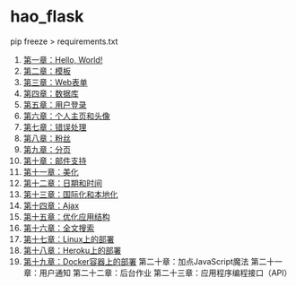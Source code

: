 # hao_flask

pip freeze > requirements.txt

1. [第一章：Hello, World!](https://github.com/luhuisicnu/The-Flask-Mega-Tutorial-zh/blob/master/docs/%E7%AC%AC%E4%B8%80%E7%AB%A0%EF%BC%9AHello%2C%20World!.md)
2. [第二章：模板](https://github.com/luhuisicnu/The-Flask-Mega-Tutorial-zh/blob/master/docs/%E7%AC%AC%E4%BA%8C%E7%AB%A0%EF%BC%9A%E6%A8%A1%E6%9D%BF.md)
3. [第三章：Web表单](https://github.com/luhuisicnu/The-Flask-Mega-Tutorial-zh/blob/master/docs/%E7%AC%AC%E4%B8%89%E7%AB%A0%EF%BC%9AWeb%E8%A1%A8%E5%8D%95.md)
4. [第四章：数据库](https://github.com/luhuisicnu/The-Flask-Mega-Tutorial-zh/blob/master/docs/%e7%ac%ac%e5%9b%9b%e7%ab%a0%ef%bc%9a%e6%95%b0%e6%8d%ae%e5%ba%93.md)
5. [第五章：用户登录](https://github.com/luhuisicnu/The-Flask-Mega-Tutorial-zh/blob/master/docs/%E7%AC%AC%E4%BA%94%E7%AB%A0%EF%BC%9A%E7%94%A8%E6%88%B7%E7%99%BB%E5%BD%95.md)
6. [第六章：个人主页和头像](https://github.com/luhuisicnu/The-Flask-Mega-Tutorial-zh/blob/master/docs/%E7%AC%AC%E5%85%AD%E7%AB%A0%EF%BC%9A%E4%B8%AA%E4%BA%BA%E4%B8%BB%E9%A1%B5%E5%92%8C%E5%A4%B4%E5%83%8F.md)
7. [第七章：错误处理](https://github.com/luhuisicnu/The-Flask-Mega-Tutorial-zh/blob/master/docs/%E7%AC%AC%E4%B8%83%E7%AB%A0%EF%BC%9A%E9%94%99%E8%AF%AF%E5%A4%84%E7%90%86.md)
8. [第八章：粉丝](https://github.com/luhuisicnu/The-Flask-Mega-Tutorial-zh/blob/master/docs/%E7%AC%AC%E5%85%AB%E7%AB%A0%EF%BC%9A%E7%B2%89%E4%B8%9D.md)
9. [第九章：分页](https://github.com/luhuisicnu/The-Flask-Mega-Tutorial-zh/blob/master/docs/%E7%AC%AC%E4%B9%9D%E7%AB%A0%EF%BC%9A%E5%88%86%E9%A1%B5.md)
10. [第十章：邮件支持](https://github.com/luhuisicnu/The-Flask-Mega-Tutorial-zh/blob/master/docs/%E7%AC%AC%E5%8D%81%E7%AB%A0%EF%BC%9A%E9%82%AE%E4%BB%B6%E6%94%AF%E6%8C%81.md)
11. [第十一章：美化](https://github.com/luhuisicnu/The-Flask-Mega-Tutorial-zh/blob/master/docs/%E7%AC%AC%E5%8D%81%E4%B8%80%E7%AB%A0%EF%BC%9A%E7%BE%8E%E5%8C%96.md)
12. [第十二章：日期和时间](https://github.com/luhuisicnu/The-Flask-Mega-Tutorial-zh/blob/master/docs/%E7%AC%AC%E5%8D%81%E4%BA%8C%E7%AB%A0%EF%BC%9A%E6%97%A5%E6%9C%9F%E5%92%8C%E6%97%B6%E9%97%B4.md)
13. [第十三章：国际化和本地化](https://github.com/luhuisicnu/The-Flask-Mega-Tutorial-zh/blob/master/docs/%E7%AC%AC%E5%8D%81%E4%B8%89%E7%AB%A0%EF%BC%9A%E5%9B%BD%E9%99%85%E5%8C%96%E5%92%8C%E6%9C%AC%E5%9C%B0%E5%8C%96.md)
14. [第十四章：Ajax](https://github.com/luhuisicnu/The-Flask-Mega-Tutorial-zh/blob/master/docs/%E7%AC%AC%E5%8D%81%E5%9B%9B%E7%AB%A0%EF%BC%9AAjax.md)
15. [第十五章：优化应用结构](https://github.com/luhuisicnu/The-Flask-Mega-Tutorial-zh/blob/master/docs/%E7%AC%AC%E5%8D%81%E4%BA%94%E7%AB%A0%EF%BC%9A%E4%BC%98%E5%8C%96%E5%BA%94%E7%94%A8%E7%BB%93%E6%9E%84.md)
16. [第十六章：全文搜索](https://github.com/luhuisicnu/The-Flask-Mega-Tutorial-zh/blob/master/docs/%E7%AC%AC%E5%8D%81%E5%85%AD%E7%AB%A0%EF%BC%9A%E5%85%A8%E6%96%87%E6%90%9C%E7%B4%A2.md)
17. [第十七章：Linux上的部署](https://github.com/luhuisicnu/The-Flask-Mega-Tutorial-zh/blob/master/docs/%E7%AC%AC%E5%8D%81%E4%B8%83%E7%AB%A0%EF%BC%9ALinux%E4%B8%8A%E7%9A%84%E9%83%A8%E7%BD%B2.md)
18. [第十八章：Heroku上的部署](https://github.com/luhuisicnu/The-Flask-Mega-Tutorial-zh/blob/master/docs/%E7%AC%AC%E5%8D%81%E5%85%AB%E7%AB%A0%EF%BC%9AHeroku%E4%B8%8A%E7%9A%84%E9%83%A8%E7%BD%B2.md)
19. [第十九章：Docker容器上的部署](https://github.com/luhuisicnu/The-Flask-Mega-Tutorial-zh/blob/master/docs/%E7%AC%AC%E5%8D%81%E4%B9%9D%E7%AB%A0%EF%BC%9ADocker%E5%AE%B9%E5%99%A8%E4%B8%8A%E7%9A%84%E9%83%A8%E7%BD%B2.md)
第二十章：加点JavaScript魔法
第二十一章：用户通知
第二十二章：后台作业
第二十三章：应用程序编程接口（API）